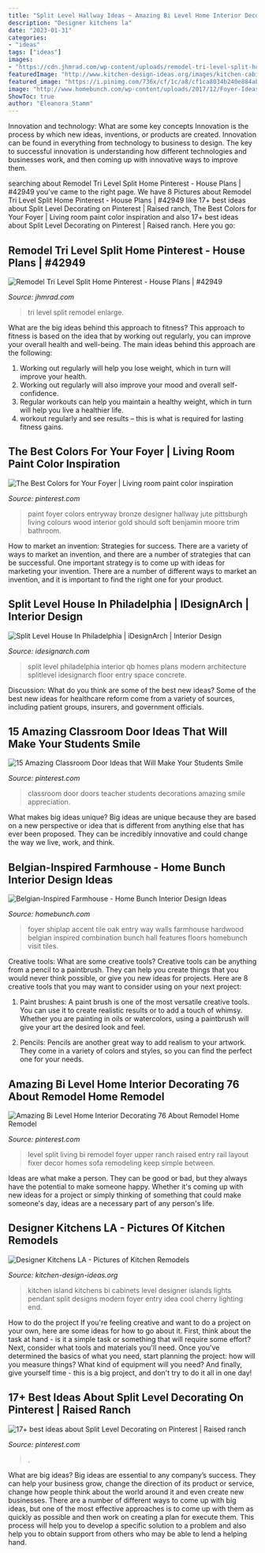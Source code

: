 ```yaml
---
title: "Split Level Hallway Ideas ~ Amazing Bi Level Home Interior Decorating 76 About Remodel Home Remodel"
description: "Designer kitchens la"
date: "2023-01-31"
categories:
- "ideas"
tags: ["ideas"]
images:
- "https://cdn.jhmrad.com/wp-content/uploads/remodel-tri-level-split-home-pinterest_98981-670x400.jpg"
featuredImage: "http://www.kitchen-design-ideas.org/images/kitchen-cabinets-modern-medium-wood-058a-dkl005-cherry-bi-level-island-pendant-lights.jpg"
featured_image: "https://i.pinimg.com/736x/cf/1c/a8/cf1ca8034b240e884ab5454798223702--gold-paint-colors-entryway-paint-colors.jpg"
image: "http://www.homebunch.com/wp-content/uploads/2017/12/Foyer-Ideas-Foyer-with-a-combination-of-shiplap-and-tile-accent-wall-and-white-oak-hardwood-flooring-foyer.jpg"
ShowToc: true
author: "Eleanora Stamm"
---
```



Innovation and technology: What are some key concepts
Innovation is the process by which new ideas, inventions, or products are created. Innovation can be found in everything from technology to business to design. The key to successful innovation is understanding how different technologies and businesses work, and then coming up with innovative ways to improve them.

	

		
searching about Remodel Tri Level Split Home Pinterest - House Plans | #42949 you've came to the right page. We have 8 Pictures about Remodel Tri Level Split Home Pinterest - House Plans | #42949 like 17+ best ideas about Split Level Decorating on Pinterest | Raised ranch, The Best Colors for Your Foyer | Living room paint color inspiration and also 17+ best ideas about Split Level Decorating on Pinterest | Raised ranch. Here you go:
		
    
## Remodel Tri Level Split Home Pinterest - House Plans | #42949

<img loading=lazy src="https://cdn.jhmrad.com/wp-content/uploads/remodel-tri-level-split-home-pinterest_98981-670x400.jpg" onerror="this.onerror=null;this.src='https://tse4.mm.bing.net/th?id=OIP.g_ejLkjIkFOYnVmwogiZFQHaEa&amp;pid=15.1';" alt="Remodel Tri Level Split Home Pinterest - House Plans | #42949">

_Source: jhmrad.com_

>tri level split remodel enlarge. 

	

What are the big ideas behind this approach to fitness?
This approach to fitness is based on the idea that by working out regularly, you can improve your overall health and well-being. The main ideas behind this approach are the following: 
1) Working out regularly will help you lose weight, which in turn will improve your health. 
2) Working out regularly will also improve your mood and overall self-confidence. 
3) Regular workouts can help you maintain a healthy weight, which in turn will help you live a healthier life. 
4) workout regularly and see results – this is what is required for lasting fitness gains.

    
## The Best Colors For Your Foyer | Living Room Paint Color Inspiration

<img loading=lazy src="https://i.pinimg.com/736x/cf/1c/a8/cf1ca8034b240e884ab5454798223702--gold-paint-colors-entryway-paint-colors.jpg" onerror="this.onerror=null;this.src='https://tse1.mm.bing.net/th?id=OIP.WjujOKyMaAEpGhiwX33cqwHaJ4&amp;pid=15.1';" alt="The Best Colors for Your Foyer | Living room paint color inspiration">

_Source: pinterest.com_

>paint foyer colors entryway bronze designer hallway jute pittsburgh living colours wood interior gold should soft benjamin moore trim bathroom. 

	

How to market an invention: Strategies for success.
There are a variety of ways to market an invention, and there are a number of strategies that can be successful. One important strategy is to come up with ideas for marketing your invention. There are a number of different ways to market an invention, and it is important to find the right one for your product.

    
## Split Level House In Philadelphia | IDesignArch | Interior Design

<img loading=lazy src="http://www.idesignarch.com/wp-content/uploads/Split-Level-House_4.jpg" onerror="this.onerror=null;this.src='https://tse2.mm.bing.net/th?id=OIP.ZGsn1zgxcAOSRJWG3ly-FgHaFp&amp;pid=15.1';" alt="Split Level House In Philadelphia | iDesignArch | Interior Design">

_Source: idesignarch.com_

>split level philadelphia interior qb homes plans modern architecture splitlevel idesignarch floor entry space concrete. 

	

Discussion: What do you think are some of the best new ideas?
Some of the best new ideas for healthcare reform come from a variety of sources, including patient groups, insurers, and government officials.

    
## 15 Amazing Classroom Door Ideas That Will Make Your Students Smile

<img loading=lazy src="https://i.pinimg.com/736x/95/2a/26/952a26afb5bda037fb3dad6324a2f142.jpg" onerror="this.onerror=null;this.src='https://tse3.mm.bing.net/th?id=OIP.wht34R-17bVWhcDcE2RFDAHaMW&amp;pid=15.1';" alt="15 Amazing Classroom Door Ideas that Will Make Your Students Smile">

_Source: pinterest.com_

>classroom door doors teacher students decorations amazing smile appreciation. 

	

What makes big ideas unique?
Big ideas are unique because they are based on a new perspective or idea that is different from anything else that has ever been proposed. They can be incredibly innovative and could change the way we live, work, and think.

    
## Belgian-Inspired Farmhouse - Home Bunch Interior Design Ideas

<img loading=lazy src="http://www.homebunch.com/wp-content/uploads/2017/12/Foyer-Ideas-Foyer-with-a-combination-of-shiplap-and-tile-accent-wall-and-white-oak-hardwood-flooring-foyer.jpg" onerror="this.onerror=null;this.src='https://tse2.mm.bing.net/th?id=OIP.Ym3OwGrUS-_NBo3wmMQ5TgHaLb&amp;pid=15.1';" alt="Belgian-Inspired Farmhouse - Home Bunch Interior Design Ideas">

_Source: homebunch.com_

>foyer shiplap accent tile oak entry way walls farmhouse hardwood belgian inspired combination bunch hall features floors homebunch visit tiles. 

	

Creative tools: What are some creative tools?
Creative tools can be anything from a pencil to a paintbrush. They can help you create things that you would never think possible, or give you new ideas for projects. Here are 8 creative tools that you may want to consider using on your next project:
1. Paint brushes: A paint brush is one of the most versatile creative tools. You can use it to create realistic results or to add a touch of whimsy. Whether you are painting in oils or watercolors, using a paintbrush will give your art the desired look and feel.

2. Pencils: Pencils are another great way to add realism to your artwork. They come in a variety of colors and styles, so you can find the perfect one for your needs.

    
## Amazing Bi Level Home Interior Decorating 76 About Remodel Home Remodel

<img loading=lazy src="https://i.pinimg.com/736x/fa/70/fc/fa70fcdf49740cffb9923245fc1a7110.jpg" onerror="this.onerror=null;this.src='https://tse2.mm.bing.net/th?id=OIP.kOAW2Ebgn60ke2qv1PABbQHaFj&amp;pid=15.1';" alt="Amazing Bi Level Home Interior Decorating 76 About Remodel Home Remodel">

_Source: pinterest.com_

>level split living bi remodel foyer upper ranch raised entry rail layout fixer decor homes sofa remodeling keep simple between. 

	

Ideas are what make a person. They can be good or bad, but they always have the potential to make someone happy. Whether it's coming up with new ideas for a project or simply thinking of something that could make someone's day, ideas are a necessary part of any person's life.

    
## Designer Kitchens LA - Pictures Of Kitchen Remodels

<img loading=lazy src="http://www.kitchen-design-ideas.org/images/kitchen-cabinets-modern-medium-wood-058a-dkl005-cherry-bi-level-island-pendant-lights.jpg" onerror="this.onerror=null;this.src='https://tse3.mm.bing.net/th?id=OIP.G76rhyOrC_CzaDU49umYrAHaGI&amp;pid=15.1';" alt="Designer Kitchens LA - Pictures of Kitchen Remodels">

_Source: kitchen-design-ideas.org_

>kitchen island kitchens bi cabinets level designer islands lights pendant split designs modern foyer entry idea cool cherry lighting end. 

	

How to do the project
If you're feeling creative and want to do a project on your own, here are some ideas for how to go about it. First, think about the task at hand - is it a simple task or something that will require some effort? Next, consider what tools and materials you'll need. Once you've determined the basics of what you need, start planning the project: how will you measure things? What kind of equipment will you need? And finally, give yourself time - this is a big project, and don't try to do it all in one day!

    
## 17+ Best Ideas About Split Level Decorating On Pinterest | Raised Ranch

<img loading=lazy src="https://i.pinimg.com/736x/1c/66/61/1c66611f23596490291ecbb9c8718701.jpg" onerror="this.onerror=null;this.src='https://tse3.mm.bing.net/th?id=OIP.Wssb7A7jxUsl-g2bHFYiFgHaJ4&amp;pid=15.1';" alt="17+ best ideas about Split Level Decorating on Pinterest | Raised ranch">

_Source: pinterest.com_

>. 

	

What are big ideas?
Big ideas are essential to any company’s success. They can help your business grow, change the direction of its product or service, change how people think about the world around it and even create new businesses. There are a number of different ways to come up with big ideas, but one of the most effective approaches is to come up with them as quickly as possible and then work on creating a plan for execute them. This process will help you to develop a specific solution to a problem and also help you to obtain support from others who may be able to lend a helping hand.

